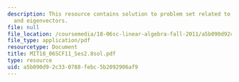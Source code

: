 ```yaml
---
description: This resource contains solution to problem set related to eigenvalues
  and eigenvectors.
file: null
file_location: /coursemedia/18-06sc-linear-algebra-fall-2011/a5b090d92c330788febc5b2092906af9_MIT18_06SCF11_Ses2.8sol.pdf
file_type: application/pdf
resourcetype: Document
title: MIT18_06SCF11_Ses2.8sol.pdf
type: resource
uid: a5b090d9-2c33-0788-febc-5b2092906af9
---
```

